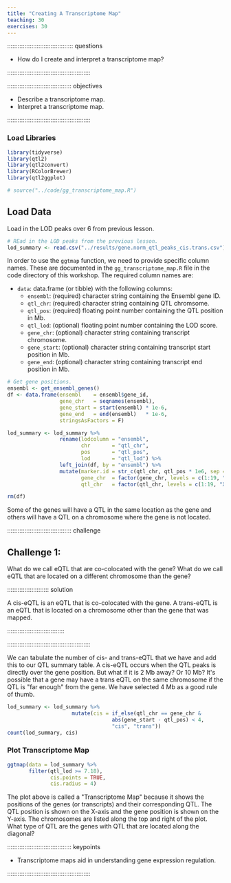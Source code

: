 ```yaml
---
title: "Creating A Transcriptome Map"
teaching: 30
exercises: 30
---
```


:::::::::::::::::::::::::::::::::::::: questions 

- How do I create and interpret a transcriptome map?

::::::::::::::::::::::::::::::::::::::::::::::::

::::::::::::::::::::::::::::::::::::: objectives

- Describe a transcriptome map.
- Interpret a transcriptome map.

::::::::::::::::::::::::::::::::::::::::::::::::



### Load Libraries  


``` r
library(tidyverse)
library(qtl2)
library(qtl2convert)
library(RColorBrewer)
library(qtl2ggplot)

# source("../code/gg_transcriptome_map.R")
```

## Load Data

Load in the LOD peaks over 6 from previous lesson.


``` r
# REad in the LOD peaks from the previous lesson.
lod_summary <- read.csv("../results/gene.norm_qtl_peaks_cis.trans.csv")
```

In order to use the `ggtmap` function, we need to provide specific column names. 
These are documented in the `gg_transcriptome_map.R` file in the code directory 
of this workshop. The required column names are:

* `data`: data.frame (or tibble) with the following columns:
    * `ensembl`: (required) character string containing the Ensembl gene ID.
    * `qtl_chr`: (required) character string containing QTL chromsome.
    * `qtl_pos`: (required) floating point number containing the QTL position in 
    Mb.
    * `qtl_lod`: (optional) floating point number containing the LOD score.
    * `gene_chr`:  (optional) character string containing transcript chromosome.
    * `gene_start`: (optional) character string containing transcript start 
    position in Mb.
    * `gene_end`:  (optional) character string containing transcript end 
    position in Mb.


``` r
# Get gene positions.
ensembl <- get_ensembl_genes()
df <- data.frame(ensembl    = ensembl$gene_id, 
                 gene_chr   = seqnames(ensembl), 
                 gene_start = start(ensembl) * 1e-6, 
                 gene_end   = end(ensembl)   * 1e-6,
                 stringsAsFactors = F)

lod_summary <- lod_summary %>% 
                 rename(lodcolumn = "ensembl",
                        chr       = "qtl_chr",
                        pos       = "qtl_pos",
                        lod       = "qtl_lod") %>% 
                 left_join(df, by = "ensembl") %>% 
                 mutate(marker.id = str_c(qtl_chr, qtl_pos * 1e6, sep = "_"),
                        gene_chr  = factor(gene_chr, levels = c(1:19, "X")),
                        qtl_chr   = factor(qtl_chr, levels = c(1:19, "X")))

rm(df)
```

Some of the genes will have a QTL in the same location as the gene and others 
will have a QTL on a chromosome where the gene is not located. 

::::::::::::::::::::::::::::::::::::: challenge 

## Challenge 1: 

 What do we call eQTL that are co-colocated with the gene?
  What do we call eQTL that are located on a different chromosome than the gene?


:::::::::::::::::::::::: solution 

A cis-eQTL is an eQTL that is co-colocated with the gene.
A trans-eQTL is an eQTL that is located on a chromosome other than the gene that 
was mapped.

:::::::::::::::::::::::::::::::::


::::::::::::::::::::::::::::::::::::::::::::::::


We can tabulate the number of cis- and trans-eQTL that we have and add this to 
our QTL summary table. A cis-eQTL occurs when the QTL peaks is directly over the 
gene position. But what if it is 2 Mb away? Or 10 Mb? It's possible that a gene 
may have a trans eQTL on the same chromosome if the QTL is "far enough" from the 
gene. We have selected 4 Mb as a good rule of thumb.


``` r
lod_summary <- lod_summary %>% 
                     mutate(cis = if_else(qtl_chr == gene_chr & 
                                  abs(gene_start - qtl_pos) < 4, 
                                  "cis", "trans"))
count(lod_summary, cis)
```

### Plot Transcriptome Map


``` r
ggtmap(data = lod_summary %>% 
       filter(qtl_lod >= 7.18), 
              cis.points = TRUE, 
              cis.radius = 4)
```

The plot above is called a "Transcriptome Map" because it shows the positions of 
the genes (or transcripts) and their corresponding QTL. The QTL position is 
shown on the X-axis and the gene position is shown on the Y-axis. The 
chromosomes are listed along the top and right of the plot. What type of QTL are 
the genes with QTL that are located along the diagonal?


::::::::::::::::::::::::::::::::::::: keypoints 

- Transcriptome maps aid in understanding gene expression regulation.

::::::::::::::::::::::::::::::::::::::::::::::::
